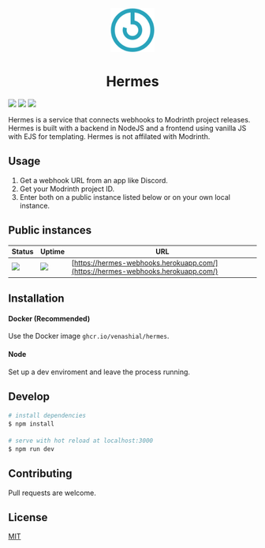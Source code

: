 <p align="center">
  <img src="static/images/logo/icon.svg" width="90" title="Logo">
</p>
<h1 align="center">Hermes</h1>

![](https://img.shields.io/github/package-json/v/venashial/hermes?style=for-the-badge) ![](https://img.shields.io/github/checks-status/venashial/hermes/master?style=for-the-badge) ![](https://img.shields.io/github/license/venashial/hermes?style=for-the-badge)

Hermes is a service that connects webhooks to Modrinth project releases. Hermes is built with a backend in NodeJS and a frontend using vanilla JS with EJS for templating. Hermes is not affilated with Modrinth.

## Usage
1. Get a webhook URL from an app like Discord.
2. Get your Modrinth project ID.
3. Enter both on a public instance listed below or on your own local instance.

## Public instances
| Status | Uptime | URL |
| --- | --- | --- |
| ![](https://img.shields.io/website?style=for-the-badge&url=https%3A%2F%2Fhermes-webhooks.herokuapp.com%2F) | ![](https://img.shields.io/uptimerobot/ratio/key?style=for-the-badge) | [https://hermes-webhooks.herokuapp.com/](https://hermes-webhooks.herokuapp.com/) |

## Installation
#### Docker (Recommended)
Use the Docker image `ghcr.io/venashial/hermes`.

#### Node
Set up a dev enviroment and leave the process running.

## Develop
```bash
# install dependencies
$ npm install

# serve with hot reload at localhost:3000
$ npm run dev
```

## Contributing
Pull requests are welcome.

## License
[MIT](https://choosealicense.com/licenses/mit/)